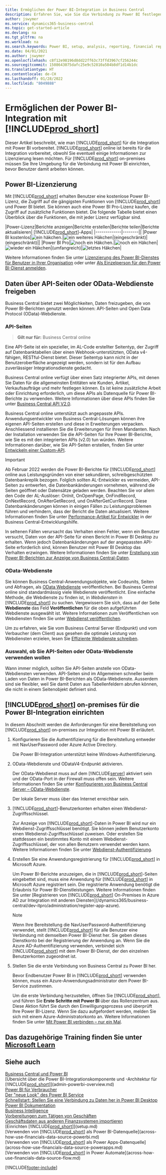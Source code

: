 ```yaml
---
title: Ermöglichen der Power BI-Integration in Business Central
description: Erfahren Sie, wie Sie die Verbindung zu Power BI festlegen. Mit Power BI-Berichten können Sie Insights, Business Intelligence und KPIs aus Ihren Business Central-Daten erhalten.
author: jswymer
ms.service: dynamics365-business-central
ms.topic: get-started-article
ms.devlang: na
ms.tgt_pltfrm: na
ms.workload: na
ms.search.keywords: Power BI, setup, analysis, reporting, financial report, business intelligence, KPI
ms.date: 04/01/2021
ms.author: jswymer
ms.openlocfilehash: c8f12e98196d8dd22ff63c73ffd3967cf256244c
ms.sourcegitcommit: 1508643075dafc25e9c52810a584b8df1d14b1dc
ms.translationtype: HT
ms.contentlocale: de-CH
ms.lasthandoff: 01/28/2022
ms.locfileid: "8049888"
---
```

# <a name="enabling-power-bi-integration-with-prod_short"></a>Ermöglichen der Power BI-Integration mit [!INCLUDE[prod_short](includes/prod_short.md)]

Dieser Artikel beschreibt, wie man [!INCLUDE[prod_short](includes/prod_short.md)] für die Integration mit Power BI vorbereitet. [!INCLUDE[prod_short](includes/prod_short.md)] online ist bereits für die Integration vorbereitet, obwohl Sie eventuell einige Informationen zur Lizenzierung lesen möchten. Für [!INCLUDE[prod_short](includes/prod_short.md)] on-premises müssen Sie Ihre Umgebung für die Verbindung mit Power BI einrichten, bevor Benutzer damit arbeiten können.

## <a name="power-bi-licensing"></a><a name="license"></a>Power BI-Lizenzierung

Mit [!INCLUDE[prod_short](includes/prod_short.md)] erhalten Benutzer eine kostenlose Power BI-Lizenz, die Zugriff auf die gängigsten Funktionen von [!INCLUDE[prod_short](includes/prod_short.md)] und Power BI bietet. Sie können auch eine Power BI Pro-Lizenz kaufen, die Zugriff auf zusätzliche Funktionen bietet. Die folgende Tabelle bietet einen Überblick über die Funktionen, die mit jeder Lizenz verfügbar sind.

|Power-Lizenz|Berichte anzeigen|Berichte erstellen|Berichte teilen|Berichte aktualisieren| [!INCLUDE[prod_short](includes/prod_short.md)]-Apps|
|-------------|--------||
|Power BI kostenlos|![ein häkchen.](media/check.png)|![ein weiteres Häkchen](media/check.png)|(eingeschränkt)|(eingeschränkt)||
|Power BI Pro|![noch ein Häkchen.](media/check.png)|![noch ein Häkchen](media/check.png)|![wieder ein Häkchen](media/check.png)|(umfangreich)|![letztes Häkchen](media/check.png)|

Weitere Informationen finden Sie unter [Lizenzierung des Power BI-Dienstes für Benutzer in Ihrer Organisation](/power-bi/admin/service-admin-licensing-organization) oder unter [Als Einzelperson für den Power BI-Dienst anmelden](/power-bi/fundamentals/service-self-service-signup-for-power-bi).

## <a name="expose-data-through-api-pages-or-odata-web-services"></a><a name="exposedata"></a>Daten über API-Seiten oder OData-Webdienste freigeben

Business Central bietet zwei Möglichkeiten, Daten freizugeben, die von Power BI-Berichten genutzt werden können: API-Seiten und Open Data Protocol (OData)-Webdienste.

### <a name="api-pages"></a>API-Seiten

> **Gilt nur für:** Business Central online 

Eine API-Seite ist ein spezieller, im AL-Code erstellter Seitentyp, der Zugriff auf Datenbanktabellen über einen Webhook-unterstützten, OData v4-fähigen, RESTful-Dienst bietet. Dieser Seitentyp kann nicht in der Benutzeroberfläche angezeigt werden, sondern ist für den Aufbau zuverlässiger Integrationsdienste gedacht.

Business Central online verfügt über einen Satz integrierter APIs, mit denen Sie Daten für die allgemeinsten Entitäten wie Kunden, Artikel, Verkaufsaufträge und mehr festlegen können. Es ist keine zusätzliche Arbeit oder Einrichtung erforderlich, um diese APIs als Datenquelle für Power BI-Berichte zu verwenden. Weitere Informationen über diese APIs finden Sie unter [Business Central API V2.0](/dynamics365/business-central/dev-itpro/api-reference/v2.0/).

Business Central online unterstützt auch angepasste APIs. Anwendungsentwickler von Business Central-Lösungen können ihre eigenen API-Seiten erstellen und diese in Erweiterungen verpacken. Anschliessend installieren Sie die Erweiterungen für Ihren Mandanten. Nach der Installation verwenden Sie die API-Seiten für Ihre Power BI-Berichte, wie Sie es mit den integrierten APIs (v2.0) tun würden. Weitere Informationen darüber, wie Sie API-Seiten erstellen, finden Sie unter [Entwickeln einer Custom-API](/dynamics365/business-central/dev-itpro/developer/devenv-develop-custom-api).

> [!IMPORTANT]
> Ab Februar 2022 werden die Power BI-Berichte für [!INCLUDE[prod_short](includes/prod_short.md)] online aus Leistungsgründen von einer sekundären, schreibgeschützten Datenbankreplik bezogen. Folglich sollten AL-Entwickler es vermeiden, API-Seiten zu entwerfen, die Datenbankänderungen vornehmen, während die Seiten geöffnet oder Datensätze geladen werden. Beachten Sie vor allem den Code der AL-Auslöser: OnInit, OnOpenPage, OnFindRecord, OnNextRecord, OnAfterGetRecord, und OnAfterGetCurrRecord. Diese Datenbankänderungen können in einigen Fällen zu Leistungsproblemen führen und verhindern, dass der Bericht die Daten aktualisiert. Weitere Informationen finden Sie unter [Performance-Artikel für Entwickler](/dynamics365/business-central/dev-itpro/performance/performance-developer?branch=main#writing-efficient-web-services) in der Business Central-Entwicklungshilfe.
>
> In seltenen Fällen verursacht das Verhalten einen Fehler, wenn ein Benutzer versucht, Daten von der API-Seite für einen Bericht in Power BI Desktop zu erhalten. Wenn jedoch Datenbankänderungen auf der angepassten API-Seite erforderlich sind, können Benutzer mit Power BI Desktop das Verhalten erzwingen. Weitere Informationen finden Sie unter [Erstellung von Power BI-Berichten zur Anzeige von Business Central-Daten](across-how-use-financials-data-source-powerbi.md#fixing-problems).

### <a name="odata-web-services"></a>OData-Webdienste

Sie können Business Central-Anwendungsobjekte, wie Codeunits, Seiten und Abfragen, als [OData Webdienste](/dynamics365/business-central/dev-itpro/webservices/odata-web-services) veröffentlichen. Bei Business Central online sind standardmässig viele Webdienste veröffentlicht. Eine einfache Methode, die Webdienste zu finden ist, in *Webdiensten* in [!INCLUDE[prod_short](includes/prod_short.md)] zu suchen. Vergewissern Sie sich, dass auf der Seite **Webdienste** das Feld **Veröffentlichen** für die oben aufgeführten Webdienste ausgewählt ist. Weitere Informationen zum Veröffentlichen von Webdiensten finden Sie unter [Webdienst veröffentlichen](across-how-publish-web-service.md).

Um zu erfahren, wie Sie vom Business Central Server (Endpunkt) und vom Verbaucher (dem Client) aus gesehen die optimale Leistung von Webdiensten erzielen, lesen Sie [Effiziente Webdienste schreiben](/dynamics365/business-central/dev-itpro/performance/performance-developer#writing-efficient-web-services).

### <a name="choosing-whether-to-use-api-pages-or-odata-web-services"></a>Auswahl, ob Sie API-Seiten oder OData-Webdienste verwenden wollen

Wann immer möglich, sollten Sie API-Seiten anstelle von OData-Webdiensten verwenden. API-Seiten sind im Allgemeinen schneller beim Laden von Daten in Power BI-Berichten als OData-Webdienste. Ausserdem sind sie flexibler, weil Sie damit Daten aus Tabellenfeldern abrufen können, die nicht in einem Seitenobjekt definiert sind.

## <a name="set-up-prod_short-on-premises-for-power-bi-integration"></a><a name="setup"></a>[!INCLUDE[prod_short](includes/prod_short.md)] on-premises für die Power BI-Integration einrichten

In diesem Abschnitt werden die Anforderungen für eine Bereitstellung von [!INCLUDE[prod_short](includes/prod_short.md)] on-premises zur Integration mit Power BI erläutert.

1. Konfigurieren Sie die Authentifizierung für die Bereitstellung entweder mit NavUserPassword oder Azure Active Directory.

    Die Power BI-Integration unterstützt keine Windows-Authentifizierung.  

2. OData-Webdienste und ODataV4-Endpunkt aktivieren.

    Der OData-Webdienst muss auf dem [!INCLUDE[server](includes/server.md)] aktiviert sein und der OData-Port in der Firewall muss offen sein. Weitere Informationen finden Sie unter [Konfigurieren von Business Central Server – OData-Webdienste](/dynamics365/business-central/dev-itpro/administration/configure-server-instance#ODataServices).

    Der lokale Server muss über das Internet erreichbar sein.

3. [!INCLUDE[prod_short](includes/prod_short.md)]-Benutzerkonten erhalten einen Webdienst-Zugriffsschlüssel.

    Zur Anzeige von [!INCLUDE[prod_short](includes/prod_short.md)]-Daten in Power BI wird nur ein Webdienst-Zugriffsschlüssel benötigt. Sie können jedem Benutzerkonto einen Webdienst-Zugriffsschlüssel zuweisen. Oder erstellen Sie stattdessen ein bestimmtes Konto mit einem Webdienst-Zugriffsschlüssel, der von allen Benutzern verwendet werden kann. Weitere Informationen finden Sie unter [Webdienst-Authentifizierung](/dynamics365/business-central/dev-itpro/webservices/web-services-authentication#generate-a-web-service-access-key).

    <!--
    > [!IMPORTANT]
    > With [!INCLUDE[prod_short](../developer/includes/prod_short.md)] online, the use of access keys (Basic Auth) for web service authentication is [deprecated](/dynamics365/business-central/dev-itpro/upgrade/deprecated-features-w1#accesskeys). We recommend that you use OAuth2 instead. For more information, see [Using OAuth to Authorize Business Central Web Services](/dynamics365/business-central/dev-itpro/webservices/authenticate-web-services-using-oauth).-->

4. Erstellen Sie eine Anwendungsregistrierung für [!INCLUDE[prod_short](includes/prod_short.md)] in Microsoft Azure.

    Um Power BI-Berichte anzuzeigen, die in [!INCLUDE[prod_short](includes/prod_short.md)]-Seiten eingebettet sind, muss eine Anwendung für [!INCLUDE[prod_short](includes/prod_short.md)] in Microsoft Azure registriert sein. Die registrierte Anwendung benötigt die Erlaubnis für Power BI-Dienstleistungen. Weitere Informationen finden Sie unter [Registrieren von [!INCLUDE[prod_short](includes/prod_short.md)] On-Premises in Azure AD zur Integration mit anderen Diensten](/dynamics365/business-central/dev-itpro/administration/register-app-azure).

    > [!NOTE]
    > Wenn Ihre Bereitstellung die NavUserPassword-Authentifizierung verwendet, stellt [!INCLUDE[prod_short](includes/prod_short.md)] für alle Benutzer eine Verbindung mit demselben Power BI-Dienst her. Sie geben dieses Dienstkonto bei der Registrierung der Anwendung an. Wenn Sie die Azure AD-Authentifizierung verwenden, verbindet sich [!INCLUDE[prod_short](includes/prod_short.md)] mit dem Power BI-Dienst, der den einzelnen Benutzerkonten zugeordnet ist.

    <!-- Windows authentication can also be used but you can't get data from BC in Power BI -->
5. Stellen Sie die erste Verbindung von Business Central zu Power BI her.

    Bevor Endbenutzer Power BI in [!INCLUDE[prod_short](includes/prod_short.md)] verwenden können, muss ein Azure-Anwendungsadministrator dem Power BI-Service zustimmen.

    Um die erste Verbindung herzustellen, öffnen Sie [!INCLUDE[prod_short](includes/prod_short.md)], und führen Sie **Erste Schritte mit Power BI** über das Rollenzentrum aus. Diese Aktion führt Sie durch den Einwilligungsprozess und überprüft Ihre Power BI-Lizenz. Wenn Sie dazu aufgefordert werden, melden Sie sich mit einem Azure-Administratorkonto an. Weitere Informationen finden Sie unter [Mit Power BI verbinden – nur ein Mal](across-working-with-powerbi.md#connect).


## <a name="see-related-training-at-microsoft-learn"></a>Das dazugehörige Training finden Sie unter [Microsoft Learn](/learn/modules/Configure-powerbi-excel-dynamics-365-business-central/index)

## <a name="see-also"></a>Siehe auch

[Business Central und Power BI](admin-powerbi.md)  
[Übersicht über die Power BI-Integrationskomponente und -Architektur für [!INCLUDE[prod_short](includes/prod_short.md)]](admin-powerbi-overview.md)  
[Power BI für Verbraucher](/power-bi/consumer/end-user-consumer)  
[Der "neue Look" des Power BI Service](/power-bi/service-new-look)  
[Schnellstart: Stellen Sie eine Verbindung zu Daten her in Power BI Desktop](/power-bi/desktop-quickstart-connect-to-data)  
[Power BI Dokumentation](/power-bi/)  
[Business Intelligence](bi.md)  
[Vorbereitungen zum Tätigen von Geschäften](ui-get-ready-business.md)  
[Geschäftsdaten aus anderen Finanzsystemen importieren](across-import-data-configuration-packages.md)  
[Einrichten [!INCLUDE[prod_short](includes/prod_short.md)]](setup.md)  
[Verwenden von [!INCLUDE[prod_short](includes/prod_short.md)] als Power BI-Datenquelle](across-how-use-financials-data-source-powerbi.md)  
[Verwenden von [!INCLUDE[prod_short](includes/prod_short.md)] als Power Apps-Datenquelle](across-how-use-financials-data-source-powerapps.md)  
[Verwenden von [!INCLUDE[prod_short](includes/prod_short.md)] in Power Automate](across-how-use-financials-data-source-flow.md)  




[!INCLUDE[footer-include](includes/footer-banner.md)]